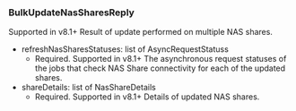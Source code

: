 ### BulkUpdateNasSharesReply
Supported in v8.1+
Result of update performed on multiple NAS shares.

- refreshNasSharesStatuses: list of AsyncRequestStatuss
  - Required. Supported in v8.1+
The asynchronous request statuses of the jobs that check NAS Share connectivity for each of the updated shares.
- shareDetails: list of NasShareDetails
  - Required. Supported in v8.1+
Details of updated NAS shares.
